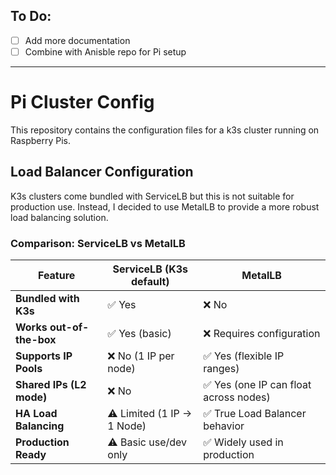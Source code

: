 ## To Do:
- [ ] Add more documentation
- [ ] Combine with Anisble repo for Pi setup

___

# Pi Cluster Config

This repository contains the configuration files for a k3s cluster running on Raspberry Pis.

## Load Balancer Configuration

K3s clusters come bundled with ServiceLB but this is not suitable for production use. Instead, I decided to use MetalLB to provide a more robust load balancing solution.

### Comparison: ServiceLB vs MetalLB
| Feature                  | **ServiceLB (K3s default)** | **MetalLB**                           |
| ------------------------ | --------------------------- | ------------------------------------- |
| **Bundled with K3s**     | ✅ Yes                       | ❌ No       |
| **Works out-of-the-box** | ✅ Yes (basic)               | ❌ Requires configuration              |
| **Supports IP Pools**    | ❌ No (1 IP per node)        | ✅ Yes (flexible IP ranges)            |
| **Shared IPs (L2 mode)** | ❌ No                        | ✅ Yes (one IP can float across nodes) |
| **HA Load Balancing**    | ⚠️ Limited (1 IP → 1 Node)  | ✅ True Load Balancer behavior         |
| **Production Ready**     | ⚠️ Basic use/dev only       | ✅ Widely used in production           |